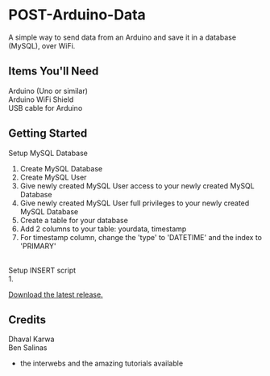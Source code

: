 POST-Arduino-Data
=================

A simple way to send data from an Arduino and save it in a database (MySQL), over WiFi. 


Items You'll Need
-------------
Arduino (Uno or similar)<br />
Arduino WiFi Shield<br />
USB cable for Arduino


Getting Started
-------------

Setup MySQL Database<br />
1. Create MySQL Database<br />
2. Create MySQL User<br />
3. Give newly created MySQL User access to your newly created MySQL Database<br />
4. Give newly created MySQL User full privileges to your newly created MySQL Database<br />
5. Create a table for your database<br />
6. Add 2 columns to your table: yourdata, timestamp<br />
7. For timestamp column, change the 'type' to 'DATETIME' and the index to 'PRIMARY'<br />
<br />
Setup INSERT script<br />
1.


<a href="https://github.com/ericbenwa/POST-Arduino-Data/archive/master.zip">Download the latest release.</a>



Credits
-------------

Dhaval Karwa<br />
Ben Salinas<br />
+ the interwebs and the amazing tutorials available